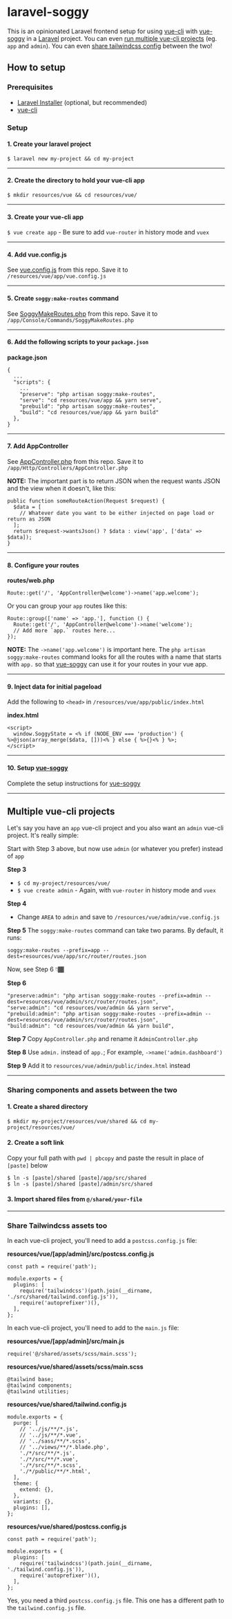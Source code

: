 # laravel-soggy

This is an opinionated Laravel frontend setup for using [vue-cli](https://cli.vuejs.org) with [vue-soggy](https://github.com/truefrontier/vue-soggy) in a [Laravel](https://laravel.com/) project. You can even [run multiple vue-cli projects](https://github.com/truefrontier/laravel-soggy/blob/master/README.md#multiple-vue-cli-projects) (eg. `app` and `admin`). You can even [share tailwindcss config](https://github.com/truefrontier/laravel-soggy/blob/master/README.md#share-tailwindcss-assets-too) between the two!

## How to setup

### Prerequisites

- [Laravel Installer](https://laravel.com/docs/7.x#installing-laravel) (optional, but recommended)
- [vue-cli](https://cli.vuejs.org/guide/installation.html)

### Setup

#### 1. Create your laravel project
`$ laravel new my-project && cd my-project`

---

#### 2. Create the directory to hold your vue-cli app
`$ mkdir resources/vue && cd resources/vue/`

---

#### 3. Create your vue-cli app
`$ vue create app` - Be sure to add `vue-router` in history mode and `vuex`

---

#### 4. Add vue.config.js
See [vue.config.js](https://github.com/truefrontier/laravel-soggy/blob/master/resources/vue/app/vue.config.js) from this repo. Save it to `/resources/vue/app/vue.config.js`

---

#### 5. Create `soggy:make-routes` command
See [SoggyMakeRoutes.php](https://github.com/truefrontier/laravel-soggy/blob/master/app/Console/Commands/SoggyMakeRoutes.php) from this repo. Save it to `/app/Console/Commands/SoggyMakeRoutes.php`

---

#### 6. Add the following scripts to your `package.json`

__package.json__
```
{
  ...
  "scripts": {
    ...
    "preserve": "php artisan soggy:make-routes",
    "serve": "cd resources/vue/app && yarn serve",
    "prebuild": "php artisan soggy:make-routes",
    "build": "cd resources/vue/app && yarn build"
  },
}
```

---

#### 7. Add AppController
See [AppController.php](https://github.com/truefrontier/laravel-soggy/blob/master/app/Http/Controllers/AppController.php) from this repo. Save it to `/app/Http/Controllers/AppController.php`

__NOTE:__ The important part is to return JSON when the request wants JSON and the view when it doesn't, like this:

```
public function someRouteAction(Request $request) {
  $data = [
    // Whatever date you want to be either injected on page load or return as JSON
  ];
  return $request->wantsJson() ? $data : view('app', ['data' => $data]);
}
```

---

#### 8. Configure your routes

__routes/web.php__
```
Route::get('/', 'AppController@welcome')->name('app.welcome');
```

Or you can group your `app` routes like this:
```
Route::group(['name' => 'app.'], function () {
  Route::get('/', 'AppController@welcome')->name('welcome');
  // Add more `app.` routes here...
});
```

__NOTE:__ The `->name('app.welcome')` is important here. The `php artisan soggy:make-routes` command looks for all the routes with a name that starts with `app.` so that [vue-soggy](https://github.com/truefrontier/vue-soggy) can use it for your routes in your vue app.

---

#### 9. Inject data for initial pageload
Add the following to `<head>` in `/resources/vue/app/public/index.html`

__index.html__
```
<script>
  window.SoggyState = <% if (NODE_ENV === 'production') { %>@json(array_merge($data, []))<% } else { %>{}<% } %>;
</script>
```

---

#### 10. Setup [vue-soggy](https://github.com/truefrontier/vue-soggy)
Complete the setup instructions for [vue-soggy](https://github.com/truefrontier/vue-soggy/blob/master/Readme.md#how-to-setup)

---


## Multiple vue-cli projects
Let's say you have an `app` vue-cli project and you also want an `admin` vue-cli project. It's really simple:

Start with Step 3 above, but now use `admin` (or whatever you prefer) instead of `app`

__Step 3__
- `$ cd my-project/resources/vue/`
- `$ vue create admin` - Again, with `vue-router` in history mode and `vuex`

__Step 4__
- Change `AREA` to `admin` and save to `/resources/vue/admin/vue.config.js`

__Step 5__
The `soggy:make-routes` command can take two params. By default, it runs:

```
soggy:make-routes --prefix=app --dest=resources/vue/app/src/router/routes.json
```

Now, see Step 6 👇🏾

__Step 6__
```
"preserve:admin": "php artisan soggy:make-routes --prefix=admin --dest=resources/vue/admin/src/router/routes.json",
"serve:admin": "cd resources/vue/admin && yarn serve",
"prebuild:admin": "php artisan soggy:make-routes --prefix=admin --dest=resources/vue/admin/src/router/routes.json",
"build:admin": "cd resources/vue/admin && yarn build",
```

__Step 7__
Copy `AppController.php` and rename it `AdminController.php`

__Step 8__
Use `admin.` instead of `app.`; For example, `->name('admin.dashboard')`

__Step 9__
Add it to `resources/vue/admin/public/index.html` instead

---

### Sharing components and assets between the two

#### 1. Create a shared directory
```
$ mkdir my-project/resources/vue/shared && cd my-project/resources/vue/
```

#### 2. Create a soft link 
Copy your full path with `pwd | pbcopy` and paste the result in place of `[paste]` below

```
$ ln -s [paste]/shared [paste]/app/src/shared
$ ln -s [paste]/shared [paste]/admin/src/shared
```

#### 3. Import shared files from `@/shared/your-file`

---

### Share Tailwindcss assets too

In each vue-cli project, you'll need to add a `postcss.config.js` file:

__resources/vue/[app/admin]/src/postcss.config.js__
```
const path = require('path');

module.exports = {
  plugins: [
    require('tailwindcss')(path.join(__dirname, './src/shared/tailwind.config.js')),
    require('autoprefixer')(),
  ],
};

```

In each vue-cli project, you'll need to add to the `main.js` file:

__resources/vue/[app/admin]/src/main.js__
```
require('@/shared/assets/scss/main.scss');
```

__resources/vue/shared/assets/scss/main.scss__
```
@tailwind base;
@tailwind components;
@tailwind utilities;
```

__resources/vue/shared/tailwind.config.js__
```
module.exports = {
  purge: [
    // '../js/**/*.js',
    // '../js/**/*.vue',
    // '../sass/**/*.scss',
    // '../views/**/*.blade.php',
    './*/src/**/*.js',
    './*/src/**/*.vue',
    './*/src/**/*.scss',
    './*/public/**/*.html',
  ],
  theme: {
    extend: {},
  },
  variants: {},
  plugins: [],
};
```

__resources/vue/shared/postcss.config.js__
```
const path = require('path');

module.exports = {
  plugins: [
    require('tailwindcss')(path.join(__dirname, './tailwind.config.js')),
    require('autoprefixer')(),
  ],
};
```

Yes, you need a third `postcss.config.js` file. This one has a different path to the `tailwind.config.js` file.
